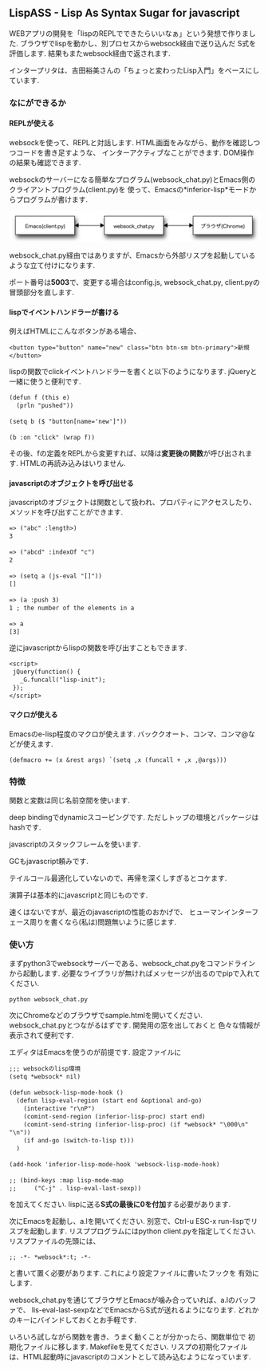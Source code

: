 ## LispASS - Lisp As Syntax Sugar for javascript

WEBアプリの開発を「lispのREPLでできたらいいなぁ」という発想で作りました.
ブラウザでlispを動かし、別プロセスからwebsock経由で送り込んだ
S式を評価します. 結果もまたwebsock経由で返されます.

インタープリタは、吉田裕美さんの「ちょっと変わったLisp入門」をベースにしています.

### なにができるか

#### REPLが使える

websockを使って、REPLと対話します.
HTML画面をみながら、動作を確認しつつコードを書き足すような、
インターアクティブなことができます. DOM操作の結果も確認できます.

websockのサーバーになる簡単なプログラム(websock_chat.py)とEmacs側のクライアントプログラム(client.py)を
使って、Emacsの\*inferior-lisp\*モードからプログラムが書けます. 

<img src="system.png">

websock_chat.py経由ではありますが、Emacsから外部リスプを起動しているような立て付けになります.

ポート番号は**5003**で、変更する場合はconfig.js, websock_chat.py, client.pyの冒頭部分を直します.

#### lispでイベントハンドラーが書ける

例えばHTMLにこんなボタンがある場合、

```
<button type="button" name="new" class="btn btn-sm btn-primary">新規</button>
```

lispの関数でclickイベントハンドラーを書くと以下のようになります.
jQueryと一緒に使うと便利です.

```
(defun f (this e)
  (prln "pushed"))

(setq b ($ "button[name='new']"))

(b :on "click" (wrap f))
```

その後、fの定義をREPLから変更すれば、以降は**変更後の関数**が呼び出されます.
HTMLの再読み込みはいりません.

#### javascriptのオブジェクトを呼び出せる

javascriptのオブジェクトは関数として扱われ、プロパティにアクセスしたり、メソッドを呼び出すことができます.

```
=> ("abc" :length>)
3

=> ("abcd" :indexOf "c")
2

=> (setq a (js-eval "[]"))
[]

=> (a :push 3)
1 ; the number of the elements in a

=> a
[3]
```

逆にjavascriptからlispの関数を呼び出すこともできます.

```
<script>
 jQuery(function() {
   _G.funcall("lisp-init"); 
 });     
</script>
```

#### マクロが使える

Emacsのe-lisp程度のマクロが使えます.
バッククオート、コンマ、コンマ@などが使えます.

```
(defmacro += (x &rest args) `(setq ,x (funcall + ,x ,@args)))
```

### 特徴

関数と変数は同じ名前空間を使います.

deep bindingでdynamicスコーピングです. ただしトップの環境とパッケージはhashです.

javascriptのスタックフレームを使います.

GCもjavascript頼みです.

テイルコール最適化していないので、再帰を深くしすぎるとコケます.

演算子は基本的にjavascriptと同じものです.

速くはないですが、最近のjavascriptの性能のおかげで、
ヒューマンインターフェース周りを書くなら(私は)問題無いように感じます.

### 使い方

まずpython3でwebsockサーバーである、websock_chat.pyをコマンドラインから起動します.
必要なライブラリが無ければメッセージが出るのでpipで入れてください.

```
python websock_chat.py
```

次にChromeなどのブラウザでsample.htmlを開いてください.
websock_chat.pyとつながるはずです. 開発用の窓を出しておくと
色々な情報が表示されて便利です.

エディタはEmacsを使うのが前提です. 設定ファイルに
```
;;; websockのlisp環境
(setq *websock* nil)

(defun websock-lisp-mode-hook ()
  (defun lisp-eval-region (start end &optional and-go)
    (interactive "r\nP")
    (comint-send-region (inferior-lisp-proc) start end)
    (comint-send-string (inferior-lisp-proc) (if *websock* "\000\n" "\n"))
    (if and-go (switch-to-lisp t)))
  )

(add-hook 'inferior-lisp-mode-hook 'websock-lisp-mode-hook)

;; (bind-keys :map lisp-mode-map 
;; 	   ("C-j" . lisp-eval-last-sexp))

```
を加えてください. lispに送る**S式の最後に0を付加**する必要があります.

次にEmacsを起動し、a.lを開いてください. 別窓で、Ctrl-u ESC-x run-lispでリスプを起動します.
リスププログラムにはpython client.pyを指定してください.
リスプファイルの先頭には、

```
;; -*- *websock*:t; -*-
```
と書いて置く必要があります.  これにより設定ファイルに書いたフックを
有効にします.

websock_chat.pyを通じてブラウザとEmacsが噛み合っていれば、a.lのバッファで、
lis-eval-last-sexpなどでEmacsからS式が送れるようになります.
どれかのキーにバインドしておくとお手軽です.

いろいろ試しながら関数を書き、うまく動くことが分かったら、関数単位で
初期化ファイルに移します. Makefileを見てください.
リスプの初期化ファイルは、HTML起動時にjavascriptのコメントとして読み込むようになっています.

